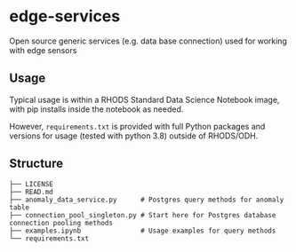 # edge-services
Open source generic services (e.g. data base connection) used for working with edge sensors

## Usage
Typical usage is within a RHODS Standard Data Science Notebook image, with pip installs inside the notebook as needed. 

However, `requirements.txt` is provided with full Python packages and versions for usage (tested with python 3.8) outside of RHODS/ODH.

## Structure
```
├── LICENSE                   
├── READ.md
├── anomaly_data_service.py      # Postgres query methods for anomaly table 
├── connection_pool_singleton.py # Start here for Postgres database connection pooling methods
├── examples.ipynb               # Usage examples for query methods
└── requirements.txt 
```




